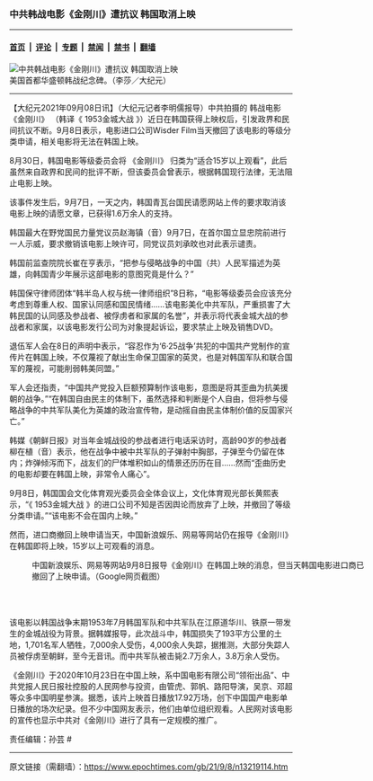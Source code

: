 ### 中共韩战电影《金刚川》遭抗议 韩国取消上映

---

#### [首页](../../../..?n13219114) &nbsp;|&nbsp; [评论](../../../../../epoch-comment?n13219114) &nbsp;|&nbsp; [专题](../../../../../epoch-special?n13219114) &nbsp;|&nbsp; [禁闻](../../../../../epoch-news?n13219114) &nbsp;|&nbsp; [禁书](../../../../../books?n13219114) &nbsp;|&nbsp; [翻墙](https://github.com/gfw-breaker/nogfw/blob/master/README.md?n13219114)


<div><img alt="中共韩战电影《金刚川》遭抗议 韩国取消上映" class="attachment-djy_600_400 size-djy_600_400 wp-post-image" src="https://i.epochtimes.com/assets/uploads/2021/09/id13219119-69a1b7981e60fc61e75657cbe75022dc.png"/>
<div class="caption">
 美国首都华盛顿韩战纪念碑。（李莎／大纪元）
</div></div><hr/><div class="post_content" id="artbody" itemprop="articleBody">
 <!-- article content begin -->
 <p>
  【大纪元2021年09月08日讯】（大纪元记者李明儒报导）中共拍摄的
  <ok href="https://www.epochtimes.com/gb/tag/%E9%9F%A9%E6%88%98%E7%94%B5%E5%BD%B1.html">
   韩战电影
  </ok>
  <ok href="https://www.epochtimes.com/gb/tag/%E3%80%8A%E9%87%91%E5%88%9A%E5%B7%9D%E3%80%8B.html">
   《金刚川》
  </ok>
  （韩译《
  <ok href="https://www.epochtimes.com/gb/tag/1953%E9%87%91%E5%9F%8E%E5%A4%A7%E6%88%98.html">
   1953金城大战
  </ok>
  》）近日在韩国获得上映权后，引发政界和民间抗议不断。9月8日表示，电影进口公司Wisder Film当天撤回了该电影的等级分类申请，相关电影将无法在韩国上映。
 </p>
 <p>
  8月30日，韩国电影等级委员会将
  <ok href="https://www.epochtimes.com/gb/tag/%E3%80%8A%E9%87%91%E5%88%9A%E5%B7%9D%E3%80%8B.html">
   《金刚川》
  </ok>
  归类为“适合15岁以上观看”，此后虽然来自政界和民间的批评不断，但该委员会曾表示，根据韩国现行法律，无法阻止电影上映。
 </p>
 <p>
  该事件发生后，9月7日，一天之内，韩国青瓦台国民请愿网站上传的要求取消该电影上映的请愿文章，已获得1.6万余人的支持。
 </p>
 <p>
  韩国最大在野党国民力量党议员赵海镇（音）9月7日，在首尔国立显忠院前进行一人示威，要求撤销该电影上映许可，同党议员刘承旼也对此表示谴责。
 </p>
 <p>
  韩国前监查院院长崔在亨表示，“把参与侵略战争的中国（共）人民军描述为英雄，向韩国青少年展示这部电影的意图究竟是什么？”
 </p>
 <p>
  韩国保守律师团体“韩半岛人权与统一律师组织”8日称，“电影等级委员会应该充分考虑到尊重人权、国家认同感和国民情绪……该电影美化中共军队，严重损害了大韩民国的认同感及参战者、被俘虏者和家属的名誉”，并表示将代表金城大战的参战者和家属，以该电影发行公司为对象提起诉讼，要求禁止上映及销售DVD。
 </p>
 <p>
  退伍军人会在8日的声明中表示，“容忍作为‘6·25战争’共犯的中国共产党制作的宣传片在韩国上映，不仅蔑视了献出生命保卫国家的英灵，也是对韩国军队和联合国军的蔑视，可能削弱韩美同盟。”
 </p>
 <p>
  军人会还指责，“中国共产党投入巨额预算制作该电影，意图是将其歪曲为抗美援朝的战争。”“在韩国自由民主的体制下，虽然选择和判断是个人自由，但将参与侵略战争的中共军队美化为英雄的政治宣传物，是动摇自由民主体制价值的反国家兴亡。”
 </p>
 <p>
  韩媒《朝鲜日报》对当年金城战役的参战者进行电话采访时，高龄90岁的参战者柳在植（音）表示，他在战争中被中共军队的子弹射中胸部，子弹至今仍留在体内；炸弹倾泻而下，战友们的尸体堆积如山的情景还历历在目……然而“歪曲历史的电影却要在韩国上映，非常令人痛心”。
 </p>
 <p>
  9月8日，韩国国会文化体育观光委员会全体会议上，文化体育观光部长黄熙表示，“《
  <ok href="https://www.epochtimes.com/gb/tag/1953%E9%87%91%E5%9F%8E%E5%A4%A7%E6%88%98.html">
   1953金城大战
  </ok>
  》的进口公司不知是否因舆论而放弃了上映，并撤回了等级分类申请。”“该电影不会在国内上映。”
 </p>
 <p>
  然而，进口商撤回上映申请当天，中国新浪娱乐、网易等网站仍在报导《金刚川》在韩国即将上映，15岁以上可观看的消息。
 </p>
 <figure aria-describedby="caption-attachment-13219124" class="wp-caption aligncenter" id="attachment_13219124" style="width: 600px">
  <ok href="https://i.epochtimes.com/assets/uploads/2021/09/id13219124-7d43c931c102fdf722e01d0467b9cfa8.png" target="_blank">
   <img alt="" class="size-large wp-image-13219124" src="https://i.epochtimes.com/assets/uploads/2021/09/id13219124-7d43c931c102fdf722e01d0467b9cfa8-600x407.png"/>
  </ok>
  <br/><figcaption class="wp-caption-text" id="caption-attachment-13219124">
   中国新浪娱乐、网易等网站9月8日报导《金刚川》在韩国上映的消息，但当天韩国电影进口商已撤回了上映申请。（Google网页截图）
  </figcaption><br/>
 </figure><br/>
 <p>
  该电影以韩国战争末期1953年7月韩国军队和中共军队在江原道华川、铁原一带发生的金城战役为背景。据韩媒报导，此次战斗中，韩国损失了193平方公里的土地，1,701名军人牺牲，7,000余人受伤，4,000余人失踪，据推测，大部分失踪人员被俘虏至朝鲜，至今无音讯。而中共军队被击毙2.7万余人，3.8万余人受伤。
 </p>
 <p>
  《金刚川》于2020年10月23日在中国上映，系中国电影有限公司“领衔出品”、中共党报人民日报社控股的人民网参与投资，由管虎、郭帆、路阳导演，吴京、邓超等众多中国明星参演。据悉，该片上映首日播放17.92万场，创下中国国产电影单日播放的场次纪录。但不少中国网友表示，他们由单位组织观看。人民网对该电影的宣传也显示中共对《金刚川》进行了具有一定规模的推广。
 </p>
 <p>
  责任编辑：孙芸 #
 </p>
 <!-- article content end -->
 <div id="below_article_ad">
 </div>
</div>


---

原文链接（需翻墙）：https://www.epochtimes.com/gb/21/9/8/n13219114.htm